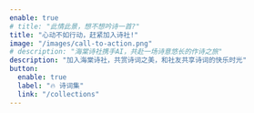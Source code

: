 ```yaml
---
enable: true
# title: "此情此景，想不想吟诗一首?"
title: "心动不如行动，赶紧加入诗社!"
image: "/images/call-to-action.png"
# description: "海棠诗社携手AI，共赴一场诗意悠长的作诗之旅"
description: "加入海棠诗社，共赏诗词之美，和社友共享诗词的快乐时光"
button:
  enable: true
  label: "🔥 诗词集"
  link: "/collections"
---
```

